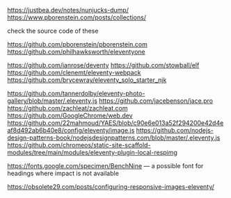 https://justbea.dev/notes/nunjucks-dump/
https://www.pborenstein.com/posts/collections/

check the source code of these

https://github.com/pborenstein/pborenstein.com
https://github.com/philhawksworth/eleventyone

https://github.com/ianrose/deventy
https://github.com/stowball/elf
https://github.com/clenemt/eleventy-webpack
https://github.com/brycewray/eleventy_solo_starter_njk

https://github.com/tannerdolby/eleventy-photo-gallery/blob/master/.eleventy.js
https://github.com/jacebenson/jace.pro
https://github.com/zachleat/zachleat.com
https://github.com/GoogleChrome/web.dev
https://github.com/22mahmoud/YAES/blob/c90e6e013a52f294200e42d4eaf8d492ab6b40e8/config/eleventy/image.js
https://github.com/nodejs-design-patterns-book/nodejsdesignpatterns.com/blob/master/.eleventy.js
https://github.com/chromeos/static-site-scaffold-modules/tree/main/modules/eleventy-plugin-local-respimg

https://fonts.google.com/specimen/BenchNine — a possible font for headings where impact is not available

https://obsolete29.com/posts/configuring-responsive-images-eleventy/
